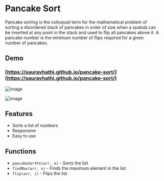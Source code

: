 # Pancake Sort

Pancake sorting is the colloquial term for the mathematical problem of sorting a disordered stack of pancakes in order of size when a spatula can be inserted at any point in the stack and used to flip all pancakes above it. A pancake number is the minimum number of flips required for a given number of pancakes.

## Demo

### [https://sauravhathi.github.io/pancake-sort/](https://sauravhathi.github.io/pancake-sort/)

![image](https://user-images.githubusercontent.com/61316762/203542655-7b332345-459f-4d07-bf6d-3e3e46d9c84e.png)

![image](https://user-images.githubusercontent.com/61316762/203542712-51b5ad89-92bc-46b0-8512-51491186d508.png)

## Features

-   Sorts a list of numbers
-   Responsive
-   Easy to use

## Functions

-   `pancakeSortFn(arr, n)` - Sorts the list
-   `findMax(arr, n)` - Finds the maximum element in the list
-   `flip(arr, i)` - Flips the list
